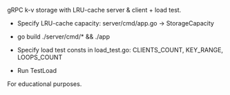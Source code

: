 gRPC k-v storage with LRU-cache server & client + load test.

* Specify LRU-cache capacity: server/cmd/app.go -> StorageCapacity
* go build ./server/cmd/* && ./app

* Specify load test consts in load_test.go: CLIENTS_COUNT, KEY_RANGE, LOOPS_COUNT
* Run TestLoad


For educational purposes.


